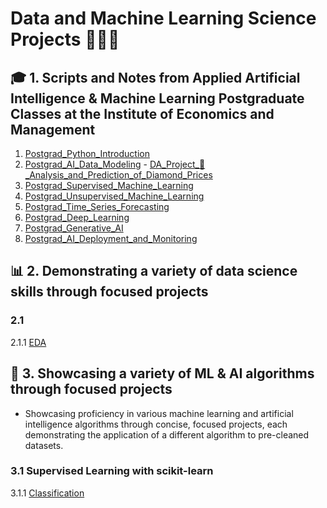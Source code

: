 # Data and Machine Learning Science Projects 🧑🏼‍💻
 ## 🎓 1. Scripts and Notes from Applied Artificial Intelligence & Machine Learning Postgraduate Classes at the Institute of Economics and Management
  1. [Postgrad_Python_Introduction](https://github.com/miguelcaldeiraa/Postgrad_Python_Introduction.git)
  2. [Postgrad_AI_Data_Modeling](https://github.com/miguelcaldeiraa/Postgrad_AI_Data_Modeling.git) - [DA_Project_💎_Analysis_and_Prediction_of_Diamond_Prices]()
  4. [Postgrad_Supervised_Machine_Learning](https://github.com/miguelcaldeiraa/Postgrad_Supervised_Machine_Learning.git)
  5. [Postgrad_Unsupervised_Machine_Learning](https://github.com/miguelcaldeiraa/Postgrad_Unsupervised_Machine_Learning.git)
  6. [Postgrad_Time_Series_Forecasting](https://github.com/miguelcaldeiraa/Postgrad_Time_Series_Forecasting.git)
  7. [Postgrad_Deep_Learning](https://github.com/miguelcaldeiraa/Postgrad_Deep_Learning.git)
  8. [Postgrad_Generative_AI](https://github.com/miguelcaldeiraa/Postgrad_Generative_AI.git)
  9. [Postgrad_AI_Deployment_and_Monitoring](https://github.com/miguelcaldeiraa/Postgrad_AI_Deployment_and_Monitoring.git)
 ## 📊 2. Demonstrating a variety of data science skills through focused projects
  ### 2.1 
   2.1.1 [EDA]()
 ## 🤖 3. Showcasing a variety of ML & AI algorithms through focused projects
 - Showcasing proficiency in various machine learning and artificial intelligence algorithms through concise, focused projects, each demonstrating the application of a different algorithm to pre-cleaned datasets.
  ### 3.1 Supervised Learning with scikit-learn
   3.1.1 [Classification]()
